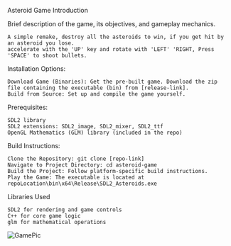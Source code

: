 Asteroid Game Introduction

Brief description of the game, its objectives, and gameplay mechanics. 

    A simple remake, destroy all the asteroids to win, if you get hit by an asteroid you lose. 
    accelerate with the 'UP' key and rotate with 'LEFT' 'RIGHT, Press 'SPACE' to shoot bullets.   


Installation
Options:

    Download Game (Binaries): Get the pre-built game. Download the zip file containing the executable (bin) from [release-link].
    Build from Source: Set up and compile the game yourself.

Prerequisites:

    SDL2 library
    SDL2 extensions: SDL2_image, SDL2_mixer, SDL2_ttf
    OpenGL Mathematics (GLM) library (included in the repo)

Build Instructions:

    Clone the Repository: git clone [repo-link]
    Navigate to Project Directory: cd asteroid-game
    Build the Project: Follow platform-specific build instructions.
    Play the Game: The executable is located at repoLocation\bin\x64\Release\SDL2_Asteroids.exe
Libraries Used

    SDL2 for rendering and game controls
    C++ for core game logic
    glm for mathematical operations


![GamePic](https://github.com/MTN95/AsteroidsRemake/assets/113786893/2a9234f4-60d3-4d85-a69a-246d08dcc6a7)
